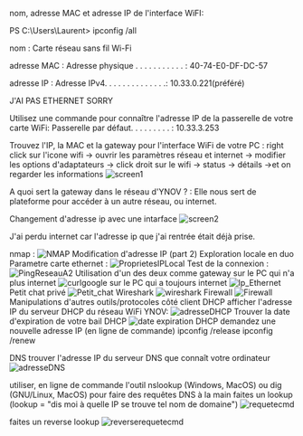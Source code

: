 nom, adresse MAC et adresse IP de l'interface WiFI:

PS C:\Users\Laurent> ipconfig /all

nom : Carte réseau sans fil Wi-Fi

adresse MAC : Adresse physique . . . . . . . . . . . : 40-74-E0-DF-DC-57

adresse IP : Adresse IPv4. . . . . . . . . . . . . .: 10.33.0.221(préféré)

J'AI PAS ETHERNET SORRY

Utilisez une commande pour connaître l'adresse IP de la passerelle de votre carte WiFi:
Passerelle par défaut. . . . . . . . . : 10.33.3.253

Trouvez l'IP, la MAC et la gateway pour l'interface WiFi de votre PC : right click sur l'icone wifi -> ouvrir les paramètres réseau et internet -> modifier les options d'adaptateurs -> click droit sur le wifi -> status -> détails ->et on regarder les informations ![screen1](Capture.PNG)

A quoi sert la gateway dans le réseau d'YNOV ? : Elle nous sert de plateforme pour accéder à un autre réseau, ou internet.

Changement d'adresse ip avec une intarface ![screen2](Capture2.PNG)

J'ai perdu internet car l'adresse ip que j'ai rentrée était déjà prise.

nmap :
![NMAP](NMAP.png)
Modification d'adresse IP (part 2)
Exploration locale en duo
Parametre carte ethernet :
![ProprietesIPLocal](ProprietesIPLocal.png)
Test de la connexion :
![PingReseauA2](PingReseauA2.png)
Utilisation d'un des deux comme gateway
sur le PC qui n'a plus internet
![curlgoogle](curlgoogle.jpg)
sur le PC qui a toujours internet
![Ip_Ethernet](Ip_Ethernet.png)
Petit chat privé
![Petit_chat](petit_chat.png)
Wireshark
![wireshark](wireshark.png)
Firewall
![Firewall](firewall.png)
Manipulations d'autres outils/protocoles côté client
DHCP
afficher l'adresse IP du serveur DHCP du réseau WiFi YNOV:
![adresseDHCP](Capture3.png)
Trouver la date d'expiration de votre bail DHCP
![date expiration DHCP](Capture4.png)
demandez une nouvelle adresse IP (en ligne de commande)
ipconfig /release
ipconfig /renew

DNS
trouver l'adresse IP du serveur DNS que connaît votre ordinateur
![adresseDNS](Capture7.png)

utiliser, en ligne de commande l'outil nslookup (Windows, MacOS) ou dig (GNU/Linux, MacOS) pour faire des requêtes DNS à la main
faites un lookup (lookup = "dis moi à quelle IP se trouve tel nom de domaine")
![requetecmd](Capture5.png)

faites un reverse lookup
![reverserequetecmd](Capture6.png)
